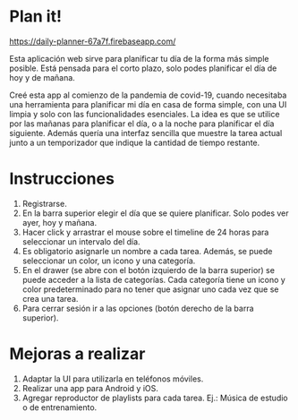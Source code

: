# Plan it!

https://daily-planner-67a7f.firebaseapp.com/

Esta aplicación web sirve para planificar tu día de la forma más simple posible. Está pensada para el corto plazo, solo podes planificar el día de hoy y de mañana.

Creé esta app al comienzo de la pandemia de covid-19, cuando necesitaba una herramienta para planificar mi día en casa de forma simple, con una UI limpia y solo con las funcionalidades esenciales. La idea es que se utilice por las mañanas para planificar el día, o a la noche para planificar el día siguiente. Además quería una interfaz sencilla que muestre la tarea actual junto a un temporizador que indique la cantidad de tiempo restante.

# Instrucciones
1. Registrarse.
2. En la barra superior elegir el día que se quiere planificar. Solo podes ver ayer, hoy y mañana.
3. Hacer click y arrastrar el mouse sobre el timeline de 24 horas para seleccionar un intervalo del día.
4. Es obligatorio asignarle un nombre a cada tarea. Además, se puede seleccionar un color, un icono y una categoría.
5. En el drawer (se abre con el botón izquierdo de la barra superior) se puede acceder a la lista de categorías. Cada categoría tiene un icono y color predeterminado para no tener que asignar uno cada vez que se crea una tarea.
6. Para cerrar sesión ir a las opciones (botón derecho de la barra superior).

# Mejoras a realizar
1. Adaptar la UI para utilizarla en teléfonos móviles.
2. Realizar una app para Android y iOS.
3. Agregar reproductor de playlists para cada tarea. Ej.: Música de estudio o de entrenamiento.
